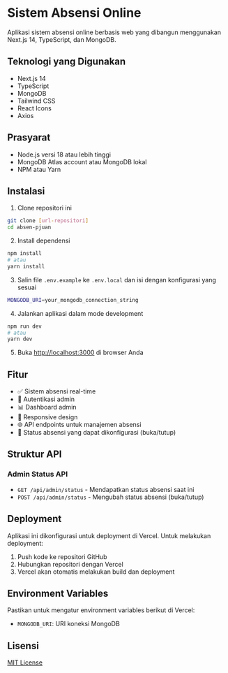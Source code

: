 # Sistem Absensi Online

Aplikasi sistem absensi online berbasis web yang dibangun menggunakan Next.js 14, TypeScript, dan MongoDB.

## Teknologi yang Digunakan

- Next.js 14
- TypeScript
- MongoDB
- Tailwind CSS
- React Icons
- Axios

## Prasyarat

- Node.js versi 18 atau lebih tinggi
- MongoDB Atlas account atau MongoDB lokal
- NPM atau Yarn

## Instalasi

1. Clone repositori ini
```bash
git clone [url-repositori]
cd absen-pjuan
```

2. Install dependensi
```bash
npm install
# atau
yarn install
```

3. Salin file `.env.example` ke `.env.local` dan isi dengan konfigurasi yang sesuai
```bash
MONGODB_URI=your_mongodb_connection_string
```

4. Jalankan aplikasi dalam mode development
```bash
npm run dev
# atau
yarn dev
```

5. Buka [http://localhost:3000](http://localhost:3000) di browser Anda

## Fitur

- ✅ Sistem absensi real-time
- 🔐 Autentikasi admin
- 📊 Dashboard admin
- 📱 Responsive design
- 🌐 API endpoints untuk manajemen absensi
- 🔄 Status absensi yang dapat dikonfigurasi (buka/tutup)

## Struktur API

### Admin Status API
- `GET /api/admin/status` - Mendapatkan status absensi saat ini
- `POST /api/admin/status` - Mengubah status absensi (buka/tutup)

## Deployment

Aplikasi ini dikonfigurasi untuk deployment di Vercel. Untuk melakukan deployment:

1. Push kode ke repositori GitHub
2. Hubungkan repositori dengan Vercel
3. Vercel akan otomatis melakukan build dan deployment

## Environment Variables

Pastikan untuk mengatur environment variables berikut di Vercel:

- `MONGODB_URI`: URI koneksi MongoDB

## Lisensi

[MIT License](LICENSE) 